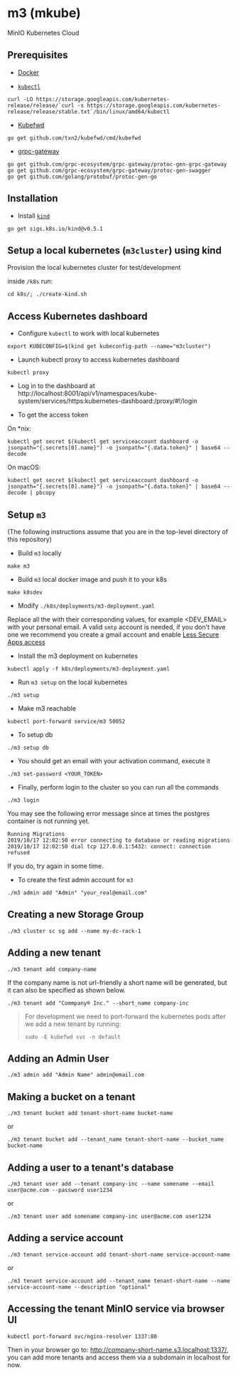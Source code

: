 # m3 (mkube)
MinIO Kubernetes Cloud

## Prerequisites

- [Docker](https://docs.docker.com/install/)

- [`kubectl`](https://kubernetes.io/docs/tasks/tools/install-kubectl/)

```
curl -LO https://storage.googleapis.com/kubernetes-release/release/`curl -s https://storage.googleapis.com/kubernetes-release/release/stable.txt`/bin/linux/amd64/kubectl
```

- [Kubefwd](https://github.com/txn2/kubefwd)

```
go get github.com/txn2/kubefwd/cmd/kubefwd
```

- [grpc-gateway](https://github.com/grpc-ecosystem/grpc-gateway)

```
go get github.com/grpc-ecosystem/grpc-gateway/protoc-gen-grpc-gateway
go get github.com/grpc-ecosystem/grpc-gateway/protoc-gen-swagger
go get github.com/golang/protobuf/protoc-gen-go
```

## Installation

- Install [`kind`](https://kind.sigs.k8s.io/docs/user/quick-start/)

```
go get sigs.k8s.io/kind@v0.5.1
```

## Setup a local kubernetes (`m3cluster`) using kind
Provision the local kubernetes cluster for test/development

inside `/k8s` run:

```
cd k8s/; ./create-kind.sh
```

## Access Kubernetes dashboard

- Configure `kubectl` to work with local kubernetes

```
export KUBECONFIG=$(kind get kubeconfig-path --name="m3cluster")
```

- Launch kubectl proxy to access kubernetes dashboard

```
kubectl proxy
```

- Log in to the dashboard at  http://localhost:8001/api/v1/namespaces/kube-system/services/https:kubernetes-dashboard:/proxy/#!/login

- To get the access token

On *nix:
```
kubectl get secret $(kubectl get serviceaccount dashboard -o jsonpath="{.secrets[0].name}") -o jsonpath="{.data.token}" | base64 --decode
```

On macOS:

```
kubectl get secret $(kubectl get serviceaccount dashboard -o jsonpath="{.secrets[0].name}") -o jsonpath="{.data.token}" | base64 --decode | pbcopy
```

## Setup `m3`
(The following instructions assume that you are in the top-level directory of this repository)

- Build `m3` locally

```
make m3
```

- Build `m3` local docker image and push it to your k8s

```
make k8sdev
```

- Modify `./k8s/deployments/m3-deployment.yaml`

Replace all the <TOKENS> with their corresponding values, for example <DEV_EMAIL> with your personal email.
A valid `smtp` account is needed, if you don't have one we recommend you create a gmail account and enable [Less Secure Apps access](https://support.google.com/accounts/answer/6010255?hl=en)

- Install the m3 deployment on kubernetes
```
kubectl apply -f k8s/deployments/m3-deployment.yaml
``` 

- Run `m3 setup` on the local kubernetes

```
./m3 setup
```

- Make m3 reachable

```
kubectl port-forward service/m3 50052
```

- To setup db

```
./m3 setup db
```
- You should get an email with your activation command, execute it
```
./m3 set-password <YOUR_TOKEN>
```
- Finally, perform login to the cluster so you can run all the commands
```
./m3 login
```

You may see the following error message since at times the postgres container is not running yet.
```
Running Migrations
2019/10/17 12:02:50 error connecting to database or reading migrations
2019/10/17 12:02:50 dial tcp 127.0.0.1:5432: connect: connection refused
```

If you do, try again in some time.

- To create the first admin account for `m3`
```
./m3 admin add "Admin" "your_real@email.com"
```

## Creating a new Storage Group

```
./m3 cluster sc sg add --name my-dc-rack-1
```

## Adding a new tenant
```
./m3 tenant add company-name
```

If the company name is not url-friendly a short name will be generated, but it can also be specified as shown below.

```
./m3 tenant add "Commpany® Inc." --short_name company-inc
```

> For development we need to port-forward the kubernetes pods after we add a new tenant by running:
> ```
> sudo -E kubefwd svc -n default
> ```

## Adding an Admin User

```
./m3 admin add "Admin Name" admin@email.com
```

## Making a bucket on a tenant
```
./m3 tenant bucket add tenant-short-name bucket-name
```

or

```
./m3 tenant bucket add --tenant_name tenant-short-name --bucket_name bucket-name
```

## Adding a user to a tenant's database

```
./m3 tenant user add --tenant company-inc --name somename --email user@acme.com --password user1234
```

or

```
./m3 tenant user add somename company-inc user@acme.com user1234
```

## Adding a service account

```
./m3 tenant service-account add tenant-short-name service-account-name
```

or

```
./m3 tenant service-account add --tenant_name tenant-short-name --name service-account-name --description "optional"
```

## Accessing the tenant MinIO service via browser UI

```
kubectl port-forward svc/nginx-resolver 1337:80
```

Then in your browser go to: http://company-short-name.s3.localhost:1337/, you can add more tenants and access them via a subdomain in localhost for now.
